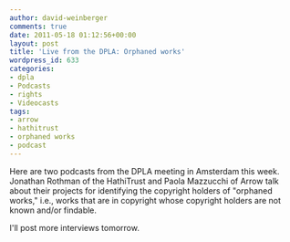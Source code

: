 ```yaml
---
author: david-weinberger
comments: true
date: 2011-05-18 01:12:56+00:00
layout: post
title: 'Live from the DPLA: Orphaned works'
wordpress_id: 633
categories:
- dpla
- Podcasts
- rights
- Videocasts
tags:
- arrow
- hathitrust
- orphaned works
- podcast
---
```


Here are two podcasts from the DPLA meeting in Amsterdam this week. Jonathan Rothman of the HathiTrust and Paola Mazzucchi of Arrow talk about their projects for identifying the copyright holders of "orphaned works," i.e., works that are in copyright whose copyright holders are not known and/or findable.





I'll post more interviews tomorrow.
